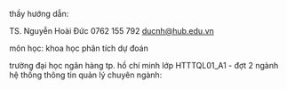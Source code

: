 
thầy hướng dẫn:

TS. Nguyễn Hoài Đức
0762 155 792
ducnh@hub.edu.vn



môn học:
khoa học phân tích dự đoán

trường đại học ngân hàng tp. hồ chí minh
lớp HTTTQL01_A1 - đợt 2
ngành hệ thống thông tin quản lý
chuyên ngành: 
